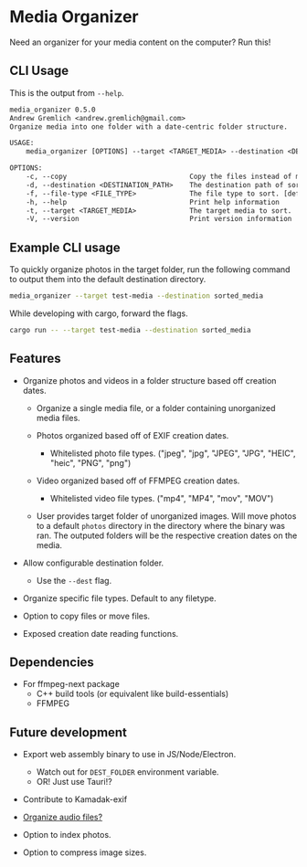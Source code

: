 # Media Organizer

Need an organizer for your media content on the computer? Run this!

## CLI Usage

This is the output from `--help`.

```txt
media_organizer 0.5.0
Andrew Gremlich <andrew.gremlich@gmail.com>
Organize media into one folder with a date-centric folder structure.

USAGE:
    media_organizer [OPTIONS] --target <TARGET_MEDIA> --destination <DESTINATION_PATH>

OPTIONS:
    -c, --copy                              Copy the files instead of moving them.
    -d, --destination <DESTINATION_PATH>    The destination path of sorted media.
    -f, --file-type <FILE_TYPE>             The file type to sort. [default: *]
    -h, --help                              Print help information
    -t, --target <TARGET_MEDIA>             The target media to sort.
    -V, --version                           Print version information
```

## Example CLI usage

To quickly organize photos in the target folder, run the following command to output them into the default destination directory.

```bash
media_organizer --target test-media --destination sorted_media
```

While developing with cargo, forward the flags.

```bash
cargo run -- --target test-media --destination sorted_media
```

## Features

- Organize photos and videos in a folder structure based off creation dates.

  - Organize a single media file, or a folder containing unorganized media files.

  - Photos organized based off of EXIF creation dates.

    - Whitelisted photo file types. ("jpeg", "jpg", "JPEG", "JPG", "HEIC", "heic", "PNG", "png")

  - Video organized based off of FFMPEG creation dates.

    - Whitelisted video file types. ("mp4", "MP4", "mov", "MOV")

  - User provides target folder of unorganized images. Will move photos to a default `photos` directory in the directory where the binary was ran. The outputed folders will be the respective creation dates on the media.

- Allow configurable destination folder.

  - Use the `--dest` flag.

- Organize specific file types. Default to any filetype.

- Option to copy files or move files.

- Exposed creation date reading functions.

## Dependencies

- For ffmpeg-next package
  - C++ build tools (or equivalent like build-essentials)
  - FFMPEG

## Future development

- Export web assembly binary to use in JS/Node/Electron.

  - Watch out for `DEST_FOLDER` environment variable.
  - OR! Just use Tauri!?

- Contribute to Kamadak-exif
- [Organize audio files?](https://github.com/pdeljanov/Symphonia)
- Option to index photos.
- Option to compress image sizes.
